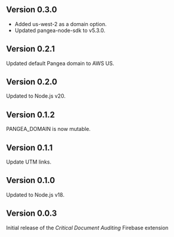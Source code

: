 ## Version 0.3.0

- Added us-west-2 as a domain option.
- Updated pangea-node-sdk to v5.3.0.

## Version 0.2.1

Updated default Pangea domain to AWS US.

## Version 0.2.0

Updated to Node.js v20.

## Version 0.1.2

PANGEA_DOMAIN is now mutable.

## Version 0.1.1

Update UTM links.

## Version 0.1.0

Updated to Node.js v18.

## Version 0.0.3

Initial release of the _Critical Document Auditing_ Firebase extension
